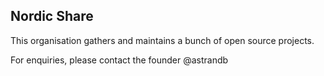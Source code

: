 ## Nordic Share
This organisation gathers and maintains a bunch of open source projects.

For enquiries, please contact the founder @astrandb
